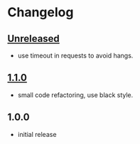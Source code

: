 # Changelog

## [Unreleased]

- use timeout in requests to avoid hangs.

## [1.1.0]

- small code refactoring, use black style.

## 1.0.0

- initial release


[Unreleased]: https://github.com/adbenitez/writefreely-py/compare/v1.1.0...HEAD

[1.1.0]: https://github.com/adbenitez/writefreely-py/compare/v1.0.0...v1.1.0
